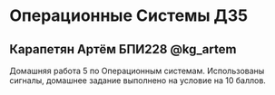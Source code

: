 # Операционные Системы ДЗ5

## Карапетян Артём БПИ228 @kg_artem

Домашняя работа 5 по Операционным системам. Использованы сигналы, домашнее задание выполнено на условие на 10 баллов.
